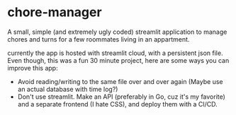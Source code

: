 # chore-manager
A small, simple (and extremely ugly coded) streamlit application to manage chores and turns for a few roommates living in an appartment.

currently the app is hosted with streamlit cloud, with a persistent json file.
Even though, this was a fun 30 minute project, here are some ways you can improve this app:
- Avoid reading/writing to the same file over and over again
(Maybe use an actual database with time log?)
- Don't use streamlit. Make an API (preferably in Go, cuz it's my favorite) and a separate frontend (I hate CSS), and deploy them with a CI/CD.
